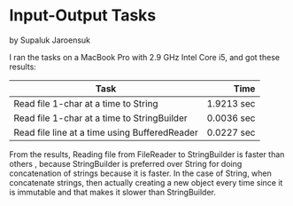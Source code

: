 # Input-Output Tasks
by Supaluk Jaroensuk

I ran the tasks on a MacBook Pro with 2.9 GHz Intel Core i5, and got these results:

Task                                               | Time
---------------------------------------------------|-------------:
Read file 1-char at a time to String               |1.9213 sec
Read file 1-char at a time to StringBuilder        |0.0036 sec
Read file line at a time using BufferedReader      |0.0227 sec

From the results, Reading file from FileReader to StringBuilder is faster than others ,
because StringBuilder is preferred over String for doing concatenation of strings because it is faster. 
In the case of String, when concatenate strings, then actually creating a new object every time 
since it is immutable and that makes it slower than StringBuilder.

